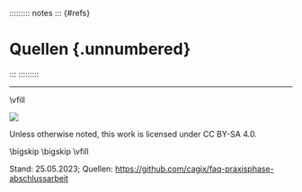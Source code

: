 ::::::::: notes
::: {#refs}
# Quellen {.unnumbered}
:::
:::::::::


* * * * *

\vfill

![](https://licensebuttons.net/l/by-sa/4.0/88x31.png)

Unless otherwise noted, this work is licensed under CC BY-SA 4.0.

\bigskip
\bigskip
\vfill

Stand: 25.05.2023;
Quellen: https://github.com/cagix/faq-praxisphase-abschlussarbeit
